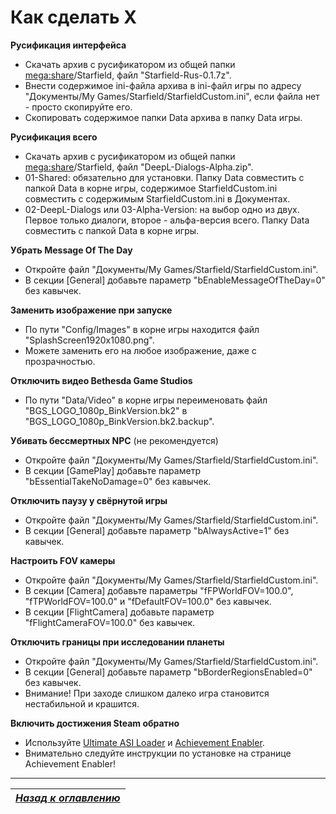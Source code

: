 # Как сделать X

**Русификация интерфейса**

+ Скачать архив с русификатором из общей папки [mega:share](https://link.meridiano-web.com/mega:share)/Starfield, файл "Starfield-Rus-0.1.7z".
+ Внести содержимое ini-файла архива в ini-файл игры по адресу "Документы/My Games/Starfield/StarfieldCustom.ini", если файла нет - просто скопируйте его.
+ Скопировать содержимое папки Data архива в папку Data игры.

**Русификация всего**

+ Скачать архив с русификатором из общей папки [mega:share](https://link.meridiano-web.com/mega:share)/Starfield, файл "DeepL-Dialogs-Alpha.zip".
+ 01-Shared: обязательно для установки. Папку Data совместить с папкой Data в корне игры, содержимое StarfieldCustom.ini совместить с содержимым StarfieldCustom.ini в Документах.
+ 02-DeepL-Dialogs или 03-Alpha-Version: на выбор одно из двух. Первое только диалоги, второе - альфа-версия всего. Папку Data совместить с папкой Data в корне игры.

**Убрать Message Of The Day**

+ Откройте файл "Документы/My Games/Starfield/StarfieldCustom.ini".
+ В секции [General] добавьте параметр "bEnableMessageOfTheDay=0" без кавычек.

**Заменить изображение при запуске**

+ По пути "Config/Images" в корне игры находится файл "SplashScreen1920x1080.png".
+ Можете заменить его на любое изображение, даже с прозрачностью.

**Отключить видео Bethesda Game Studios**

+ По пути "Data/Video" в корне игры переименовать файл "BGS_LOGO_1080p_BinkVersion.bk2" в "BGS_LOGO_1080p_BinkVersion.bk2.backup".

**Убивать бессмертных NPC** (не рекомендуется)

+ Откройте файл "Документы/My Games/Starfield/StarfieldCustom.ini".
+ В секции [GamePlay] добавьте параметр "bEssentialTakeNoDamage=0" без кавычек.

**Отключить паузу у свёрнутой игры**

+ Откройте файл "Документы/My Games/Starfield/StarfieldCustom.ini".
+ В секции [General] добавьте параметр "bAlwaysActive=1" без кавычек.

**Настроить FOV камеры**

+ Откройте файл "Документы/My Games/Starfield/StarfieldCustom.ini".
+ В секции [Camera] добавьте параметры "fFPWorldFOV=100.0", "fTPWorldFOV=100.0" и "fDefaultFOV=100.0" без кавычек.
+ В секции [FlightCamera] добавьте параметр "fFlightCameraFOV=100.0" без кавычек.

**Отключить границы при исследовании планеты**

+ Откройте файл "Документы/My Games/Starfield/StarfieldCustom.ini".
+ В секции [General] добавьте параметр "bBorderRegionsEnabled=0" без кавычек.
+ Внимание! При заходе слишком далеко игра становится нестабильной и крашится.

**Включить достижения Steam обратно**

+ Используйте [Ultimate ASI Loader](https://github.com/ThirteenAG/Ultimate-ASI-Loader/releases/latest) и [Achievement Enabler](https://www.nexusmods.com/starfield/mods/252).
+ Внимательно следуйте инструкции по установке на странице Achievement Enabler!

------

|[*Назад к оглавлению*](https://github.com/Meridiano/Starfield-Head)|
|:---:|